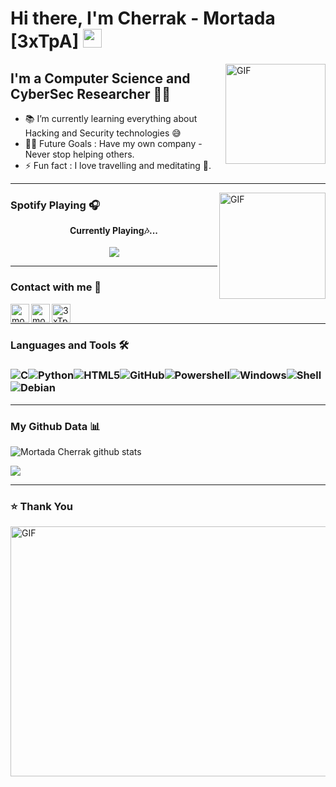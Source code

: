 # Hi there, I'm Cherrak - Mortada [3xTpA] <img width="30px" src="https://media.tenor.com/images/3b388fe03da271d2674faf85eb7c3fcd/tenor.gif" />

<img align="right" alt="GIF" height="160px" src="https://media.giphy.com/media/du3J3cXyzhj75IOgvA/giphy.gif" />

## I'm a Computer Science and CyberSec Researcher  🐱‍💻

- 📚 I’m currently learning everything about Hacking and Security technologies 😅
- 💪🏼 Future Goals : Have my own company - Never stop helping others.
- ⚡ Fun fact : I love travelling and meditating 🧘.

---

<img align="right" alt="GIF" height="170px" src="https://media.giphy.com/media/J5B1Y8QZnzXXbLQIBu/giphy.gif" />

### Spotify Playing 🎧

<p align="center"> 
  <b>Currently Playing🎶...</b><br><br>
  <img src="https://novatorem.lostgirljourney.vercel.app/api/spotify" href="https://open.spotify.com/user/n0hoht5mougelvmzi1g5f7a3w"/>
</p>

<!-- can't stop myself from editing🤷... -->


<!-- img align="right" src=" https://komarev.com/ghpvc/?username=3xTpA&color=blueviolet&style=plastic" alt="3xTpA" width="120" height="27" / -->

<hr>

### Contact with me 📝

   <a href="https://www.linkedin.com/in/mortada-cherrak">
   <img align="left" alt="mortada-cherrak | LinkedIn" height="30px" src="https://cdn-icons.flaticon.com/png/512/2504/premium/2504923.png?token=exp=1635678261~hmac=00164e926ba0aab7ff1dd6a785b952b5"/></a>
   <a href="https://www.instagram.com/mortadacherrak">
   <img align="left" alt="mortadacherrak | Instagram" height="30px" src="https://cdn-icons.flaticon.com/png/512/2504/premium/2504918.png?token=exp=1635678200~hmac=6c909cdfd7d4011a43537fc22425bbce" /></a>
   <a href="https://twitter.com/3xTpA">
   <img align="left" alt="3xTpA | Twitter" height="30px" src="https://cdn-icons.flaticon.com/png/512/2504/premium/2504947.png?token=exp=1635678232~hmac=8f1ea20c6b07ce0caa8797b682493062" /></a>

<br/>

---

### Languages and Tools 🛠 

### ![C](http://img.shields.io/badge/-C-A8B9CC?style=flat-square&logo=c&logoColor=ffffff)![Python](http://img.shields.io/badge/-Python-3776AB?style=flat-square&logo=python&logoColor=ffffff)![HTML5](https://img.shields.io/badge/-HTML5-%23E44D27?style=flat-square&logo=html5&logoColor=ffffff)![GitHub](https://img.shields.io/badge/-GitHub-181717?style=flat-square&logo=github)![Powershell](http://img.shields.io/badge/-Powershell-5391FE?style=flat-square&logo=powershell&logoColor=ffffff)![Windows](http://img.shields.io/badge/-Windows-0078D6?style=flat-square&logo=windows&logoColor=ffffff)![Shell](http://img.shields.io/badge/-Bash-343d52?style=flat-square&logo=Shell)![Debian](http://img.shields.io/badge/-Debian-8B0000?style=flat-square&logo=Debian)

------

###     My Github Data  📊

![Mortada Cherrak github stats](https://github-readme-stats.vercel.app/api?username=3xTpA&count_private=true&show_icons=true&theme=radical)

<img align="center" src="https://github-readme-stats.vercel.app/api/top-langs/?username=3xTpA&layout=compact&theme=gotham" />

---

### ⭐ Thank You 

<img align="center" alt="GIF" height="400" width="600" src="https://i.pinimg.com/originals/8b/35/fe/8b35fef55fba1a201c9c7a11d3ec3d64.gif" />



